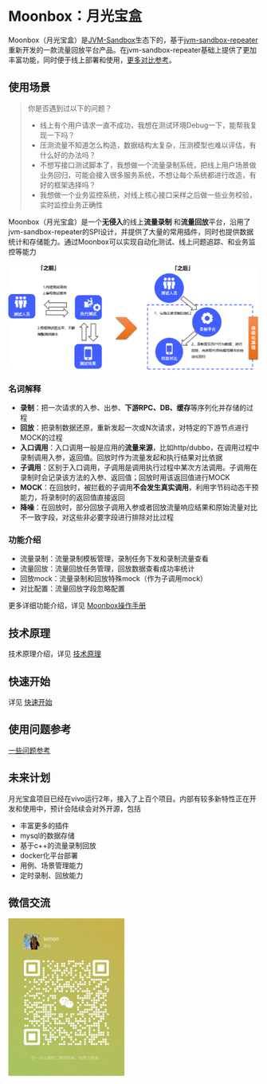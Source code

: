 # **Moonbox：月光宝盒**

Moonbox（月光宝盒）是[JVM-Sandbox](https://github.com/alibaba/jvm-sandbox-repeater)生态下的，基于[jvm-sandbox-repeater](https://github.com/alibaba/jvm-sandbox-repeater)重新开发的一款流量回放平台产品。在jvm-sandbox-repeater基础上提供了更加丰富功能，同时便于线上部署和使用，[更多对比参考](./docs/repeater-diff.md)。

## 使用场景

> 你是否遇到过以下的问题？
>
> - 线上有个用户请求一直不成功，我想在测试环境Debug一下，能帮我复现一下吗？
> - 压测流量不知道怎么构造，数据结构太复杂，压测模型也难以评估，有什么好的办法吗？
> - 不想写接口测试脚本了，我想做一个流量录制系统，把线上用户场景做业务回归，可能会接入很多服务系统，不想让每个系统都进行改造，有好的框架选择吗？
> - 我想做一个业务监控系统，对线上核心接口采样之后做一些业务校验，实时监控业务正确性



Moonbox（月光宝盒）是一个**无侵入**的线上**流量录制** 和**流量回放**平台，沿用了jvm-sandbox-repeater的SPI设计，并提供了大量的常用插件，同时也提供数据统计和存储能力。通过Moonbox可以实现自动化测试、线上问题追踪、和业务监控等能力

![功能介绍](./docs/images/introduce.png)



###  名词解释

- **录制**：把一次请求的入参、出参、**下游RPC、DB、缓存**等序列化并存储的过程
- **回放**：把录制数据还原，重新发起一次或N次请求，对特定的下游节点进行MOCK的过程
- **入口调用**：入口调用一般是应用的**流量来源**，比如http/dubbo，在调用过程中录制调用入参，返回值。回放时作为流量发起和执行结果对比依据
- **子调用**：区别于入口调用，子调用是调用执行过程中某次方法调用。子调用在录制时会记录该方法的入参、返回值；回放时用该返回值进行MOCK
- **MOCK**：在回放时，被拦截的子调用**不会发生真实调用**，利用字节码动态干预能力，将录制时的返回值直接返回
- **降噪**：在回放时，部分回放子调用入参或者回放流量响应结果和原始流量对比不一致字段，对这些非必要字段进行排除对比过程

### 功能介绍

- 流量录制：流量录制模板管理，录制任务下发和录制流量查看
- 流量回放：流量回放任务管理，回放数据查看成功率统计
- 回放mock：流量录制和回放特殊mock（作为子调用mock）
- 对比配置：流量回放字段忽略配置

更多详细功能介绍，详见 [Moonbox操作手册](./docs/user-guide.md)

## 技术原理
技术原理介绍，详见 [技术原理](./docs/project-design.md)

## 快速开始
详见 [快速开始](./docs/quick-start.md)

## 使用问题参考
[一些问题参考](https://github.com/vivo/MoonBox/wiki)

## 未来计划

月光宝盒项目已经在vivo运行2年，接入了上百个项目。内部有较多新特性正在开发和使用中，预计会陆续会对外开源，包括

- 丰富更多的插件
- mysql的数据存储
- 基于c++的流量录制回放
- docker化平台部署
- 用例、场景管理能力
- 定时录制、回放能力

## 微信交流
![微信交流](./docs/images/contact.png)


